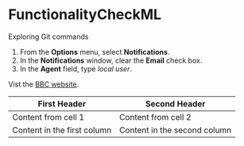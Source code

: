 FunctionalityCheckML
====================

Exploring Git commands


1. From the **Options** menu, select **Notifications**.
2. In the **Notifications** window, clear the **Email** check box.
3. In the **Agent** field, type *local user*.

Vist the [BBC website](http://www.bbc.com).

First Header | Second Header
--- | ---
Content from cell 1 | Content from cell 2
Content in the first column | Content in the second column
